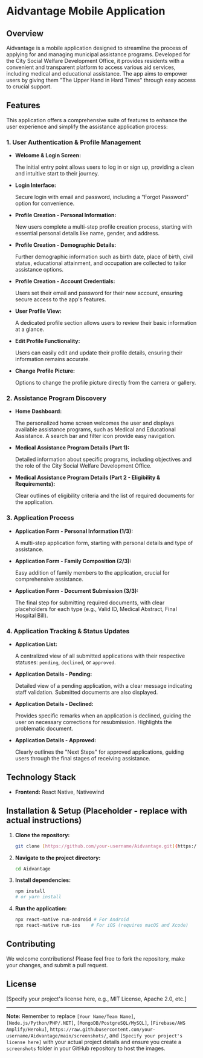 # Aidvantage Mobile Application

## Overview

Aidvantage is a mobile application designed to streamline the process of applying for and managing municipal assistance programs. Developed for the City Social Welfare Development Office, it provides residents with a convenient and transparent platform to access various aid services, including medical and educational assistance. The app aims to empower users by giving them "The Upper Hand in Hard Times" through easy access to crucial support.

## Features

This application offers a comprehensive suite of features to enhance the user experience and simplify the assistance application process:

### 1. User Authentication & Profile Management

* **Welcome & Login Screen:**
  
    The initial entry point allows users to log in or sign up, providing a clean and intuitive start to their journey.

* **Login Interface:**

    Secure login with email and password, including a "Forgot Password" option for convenience.

* **Profile Creation - Personal Information:**

    New users complete a multi-step profile creation process, starting with essential personal details like name, gender, and address.

* **Profile Creation - Demographic Details:**

    Further demographic information such as birth date, place of birth, civil status, educational attainment, and occupation are collected to tailor assistance options.

* **Profile Creation - Account Credentials:**

    Users set their email and password for their new account, ensuring secure access to the app's features.

* **User Profile View:**

    A dedicated profile section allows users to review their basic information at a glance.

* **Edit Profile Functionality:**

    Users can easily edit and update their profile details, ensuring their information remains accurate.

* **Change Profile Picture:**
 
    Options to change the profile picture directly from the camera or gallery.

### 2. Assistance Program Discovery

* **Home Dashboard:**

    The personalized home screen welcomes the user and displays available assistance programs, such as Medical and Educational Assistance. A search bar and filter icon provide easy navigation.

* **Medical Assistance Program Details (Part 1):**

    Detailed information about specific programs, including objectives and the role of the City Social Welfare Development Office.

* **Medical Assistance Program Details (Part 2 - Eligibility & Requirements):**

    Clear outlines of eligibility criteria and the list of required documents for the application.

### 3. Application Process

* **Application Form - Personal Information (1/3):**

    A multi-step application form, starting with personal details and type of assistance.

* **Application Form - Family Composition (2/3):**

    Easy addition of family members to the application, crucial for comprehensive assistance.

* **Application Form - Document Submission (3/3):**

    The final step for submitting required documents, with clear placeholders for each type (e.g., Valid ID, Medical Abstract, Final Hospital Bill).

### 4. Application Tracking & Status Updates

* **Application List:**

    A centralized view of all submitted applications with their respective statuses: `pending`, `declined`, or `approved`.

* **Application Details - Pending:**

    Detailed view of a pending application, with a clear message indicating staff validation. Submitted documents are also displayed.

* **Application Details - Declined:**

    Provides specific remarks when an application is declined, guiding the user on necessary corrections for resubmission. Highlights the problematic document.

* **Application Details - Approved:**

    Clearly outlines the "Next Steps" for approved applications, guiding users through the final stages of receiving assistance.

## Technology Stack

* **Frontend:** React Native, Nativewind

## Installation & Setup (Placeholder - replace with actual instructions)

1.  **Clone the repository:**
    ```bash
    git clone [https://github.com/your-username/Aidvantage.git](https://github.com/your-username/Aidvantage.git)
    ```
2.  **Navigate to the project directory:**
    ```bash
    cd Aidvantage
    ```
3.  **Install dependencies:**
    ```bash
    npm install
    # or yarn install
    ```
4.  **Run the application:**
    ```bash
    npx react-native run-android # For Android
    npx react-native run-ios    # For iOS (requires macOS and Xcode)
    ```

## Contributing

We welcome contributions! Please feel free to fork the repository, make your changes, and submit a pull request.

## License

[Specify your project's license here, e.g., MIT License, Apache 2.0, etc.]

---

**Note:** Remember to replace `[Your Name/Team Name]`, `[Node.js/Python/PHP/.NET]`, `[MongoDB/PostgreSQL/MySQL]`, `[Firebase/AWS Amplify/Heroku]`, `https://raw.githubusercontent.com/your-username/Aidvantage/main/screenshots/`, and `[Specify your project's license here]` with your actual project details and ensure you create a `screenshots` folder in your GitHub repository to host the images.
